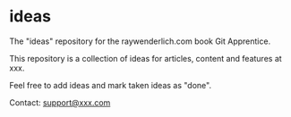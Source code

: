 # ideas
The "ideas" repository for the raywenderlich.com book Git Apprentice.

This repository is a collection of ideas for articles, content and features at xxx.

Feel free to add ideas and mark taken ideas as "done".

Contact: support@xxx.com